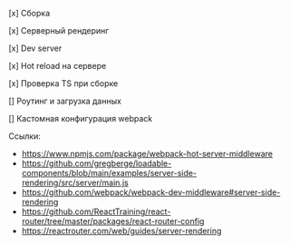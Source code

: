 [x] Сборка

[x] Серверный рендеринг

[x] Dev server

[x] Hot reload на сервере

[x] Проверка TS при сборке

[] Роутинг и загрузка данных

[] Кастомная конфигурация webpack

Ссылки:

- https://www.npmjs.com/package/webpack-hot-server-middleware
- https://github.com/gregberge/loadable-components/blob/main/examples/server-side-rendering/src/server/main.js
- https://github.com/webpack/webpack-dev-middleware#server-side-rendering
- https://github.com/ReactTraining/react-router/tree/master/packages/react-router-config
- https://reactrouter.com/web/guides/server-rendering